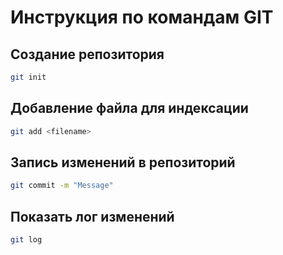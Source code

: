 # Инструкция по командам GIT

## Создание репозитория  
```sh
git init
```
## Добавление файла для индексации 
```sh
git add <filename>
```
## Запись изменений в репозиторий 
```sh
git commit -m "Message"
```
## Показать лог изменений 
```sh
git log
```
